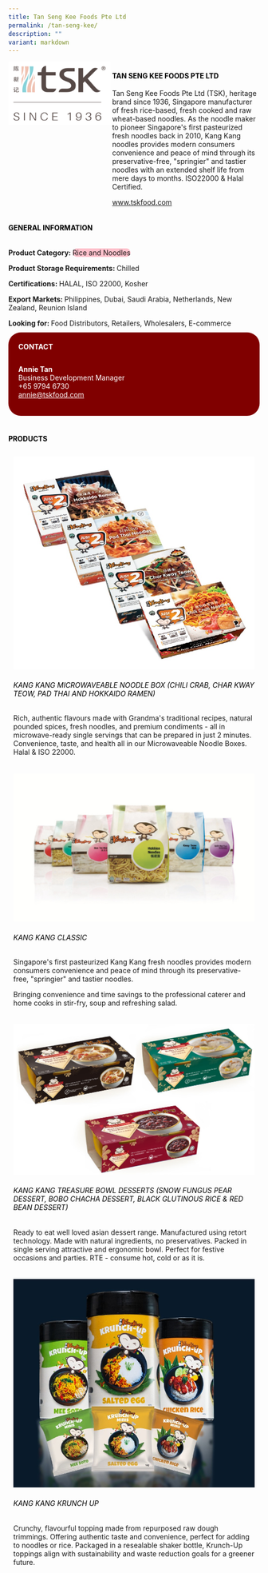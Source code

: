 ```yaml
---
title: Tan Seng Kee Foods Pte Ltd
permalink: /tan-seng-kee/
description: ""
variant: markdown
---
```

<div class="flex-paragraph">
	<div style="display: flex; flex-wrap: wrap;" class="flex-container">
		<div style="flex: 1 1 40%; display: block;" class="card sgds">
			<img src="/images/Tan%20Seng%20Kee/tan_seng_kee_logo.png">
		</div>
		<div style="flex: 1 1 58%; display: block; margin-left: 3px" class="card-sgds">
			<h4 style="text-transform: uppercase; color: black;"><b>Tan Seng Kee Foods Pte Ltd</b></h4>
			<p>Tan Seng Kee Foods Pte Ltd (TSK), heritage brand since 1936, Singapore manufacturer of fresh rice-based, fresh cooked and raw wheat-based noodles. As the noodle maker to pioneer Singapore's first pasteurized fresh noodles back in 2010, Kang Kang noodles provides modern consumers convenience and peace of mind through its preservative-free, "springier" and tastier noodles with an extended shelf life from mere days to months. ISO22000 &amp; Halal Certified.</p>
			<p><a target="_blank" href="https://www.tskfood.com">www.tskfood.com</a></p>
		</div>
	</div>
</div>

<h4 style="text-transform: uppercase; color: black;">
	<b>General Information</b>
</h4>
<div style="display: flex; flex-wrap: wrap;" class="flex-container">
	<div style="flex: 1 1 65%; display: block; align-self: stretch" class="card sgds">
		<div class="flex-paragraph">
			<p>
				<b>Product Category: </b>
				<span style="background-color: pink; border-radius: 10px;">Rice and Noodles</span>
			</p>
			<p>
				<b>Product Storage Requirements: </b>Chilled
			</p>
			<p>
				<b>Certifications: </b>HALAL, ISO 22000, Kosher
			</p>
			<p>
				<b>Export Markets: </b>Philippines, Dubai, Saudi Arabia, Netherlands, New Zealand, Reunion Island
			</p>
			<p style="margin-bottom: 10px;">
				<b>Looking for: </b>Food Distributors, Retailers, Wholesalers, E-commerce
			</p>
		</div>
	</div>
	<div style="flex: 1 1 35%; padding: 10px; display: block; background-color: maroon; border-radius: 25px; align-self: center;" class="card sgds">
		<h4 style="color: white; margin-top: 10px; margin-left: 10px;">CONTACT</h4>
		<div class="flex-paragraph">
			<p style="padding: 10px; color: white;">
				<b>Annie Tan</b>
				<br>Business Development Manager<br>+65 9794 6730<br>
				<a style="color: white;" href="mailto:annie@tskfood.com">annie@tskfood.com</a>
			</p>
		</div>
	</div>
</div>
<br>
<h4 style="text-transform: uppercase; color: black;">
	<b>Products</b>
</h4>
<div style="display: flex; flex-wrap: wrap;">
	<div style="flex: 1 1 47%; margin: 10px; display: block;" class="card sgds">
		<div style="display: block;" class="flex-image">
			<img src="/images/Tan%20Seng%20Kee/tan_seng_kee_product_01.jpg">
		</div>
		<div class="flex-paragraph">
			<h6 style="text-transform: uppercase; color: black;">Kang Kang Microwaveable Noodle Box (Chili Crab, Char Kway Teow, Pad Thai and Hokkaido Ramen)</h6>
			<p>Rich, authentic flavours made with Grandma's traditional recipes, natural pounded spices, fresh noodles, and premium condiments - all in microwave-ready single servings that can be prepared in just 2 minutes. Convenience, taste, and health all in our Microwaveable Noodle Boxes. Halal &amp; ISO 22000.</p>
		</div>
	</div>
	<div style="flex: 1 1 47%; margin: 10px; display: block;" class="card sgds">
		<div style="display: block;" class="flex-image">
			<img src="/images/Tan%20Seng%20Kee/tan_seng_kee_product_02.jpg">
		</div>
		<div class="flex-paragraph">
			<h6 style="text-transform: uppercase; color: black;">Kang Kang Classic</h6>
			<p>Singapore's first pasteurized Kang Kang fresh noodles provides modern consumers convenience and peace of mind through its preservative-free, "springier" and tastier noodles.</p>
			<p>Bringing convenience and time savings to the professional caterer and home cooks in stir-fry, soup and refreshing salad.</p>
		</div>
	</div>
	<div style="flex: 1 1 47%; margin: 10px; display: block;" class="card sgds">
		<div style="display: block;" class="flex-image">
			<img src="/images/Tan%20Seng%20Kee/tan_seng_kee_product_03.jpg">
		</div>
		<div class="flex-paragraph">
			<h6 style="text-transform: uppercase; color: black;">Kang Kang Treasure Bowl Desserts (Snow Fungus Pear Dessert, BoBo ChaCha Dessert, Black Glutinous Rice &amp; Red Bean Dessert)</h6>
			<p>Ready to eat well loved asian dessert range. Manufactured using retort technology. Made with natural ingredients, no preservatives. Packed in single serving attractive and ergonomic bowl. Perfect for festive occasions and parties. RTE - consume hot, cold or as it is.</p>
		</div>
	</div>
	<div style="flex: 1 1 47%; margin: 10px; display: block;" class="card sgds">
		<div style="display: block;" class="flex-image">
			<img src="/images/Tan%20Seng%20Kee/tan_seng_kee_product_04.jpg">
		</div>
		<div class="flex-paragraph">
			<h6 style="text-transform: uppercase; color: black;">Kang Kang Krunch Up</h6>
			<p>Crunchy, flavourful topping made from repurposed raw dough trimmings. Offering authentic taste and convenience, perfect for adding to noodles or rice. Packaged in a resealable shaker bottle, Krunch-Up toppings align with sustainability and waste reduction goals for a greener future.</p>
		</div>
	</div>
</div>